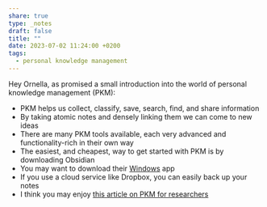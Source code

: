 ```yaml
---
share: true
type: _notes
draft: false
title: ""
date: 2023-07-02 11:24:00 +0200
tags:
  - personal knowledge management
---
```


Hey Ornella, as promised a small introduction into the world of personal knowledge management (PKM):

- PKM helps us collect, classify, save, search, find, and share information
- By taking atomic notes and densely linking them we can come to new ideas 
- There are many PKM tools available, each very advanced and functionality-rich in their own way
- The easiest, and cheapest, way to get started with PKM is by downloading Obsidian
- You may want to download their [Windows](https://obsidian.md/download) app 
- If you use a cloud service like Dropbox, you can easily back up your notes
- I think you may enjoy [this article on PKM for researchers](https://writingcooperative.com/note-taking-is-not-enough-knowledge-management-for-researchers-and-writers-319acec1fc2e)